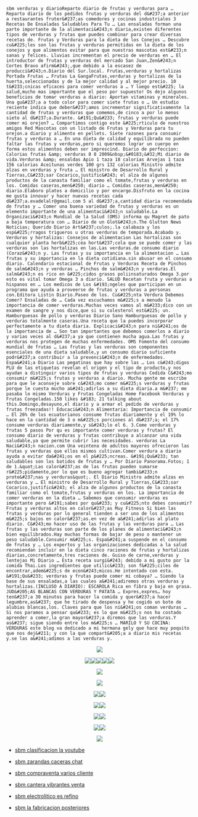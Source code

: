 
```
sbm verduras y diarioReparto diario de frutas y verduras para … Reparto diario de los pedidos frutas y verduras del d&#237;a anterior a restaurantes fruter&#237;as comedores y cocinas industriales 3 Recetas De Ensaladas Saludables Para Tu … Las ensaladas forman una parte importante de la alimentaci&#243;n diaria,existen diferentes tipos de verduras y frutas que puedes combinar para crear diversas recetas de. Frutas y Verduras para la dieta de los Conejos … Descubre cu&#225;les son las frutas y verduras permitidas en la dieta de los conejos y que alimentos evitar para que nuestras mascotas est&#233;n sanas y felices. Lluvias incrementan el precio de verduras en … El introductor de frutas y verduras del mercado San Juan,Zen&#243;n Cortes Bravo afirm&#243;,que debido a la escasez de producci&#243;n.Diario del Sur.local. Frutas,verduras y hortalizas Portada Frutas … Frutas La GangaFrutas,verduras y hortalizas de la huerta,seleccionadas y de la mejor calidad y al mejor precio. 10 t&#233;cnicas eficaces para comer verduras a … Y luego est&#225; la salud,mucho mas importante que el peso por supuesto! Os dejo algunos beneficios de tomar verduras a diario: Aportan vitaminas y minerales. Una gu&#237;a a todo color para comer siete frutas o … Un estudio reciente indica que deber&#237;amos incrementar significativamente la cantidad de frutas y verduras que comemos,de cinco a por lo menos siete al d&#237;a.Durante. &#191;Qu&#233; frutas y verduras puede comer mi orejon? … Compartimos contigo este &#225;rticulo de nuestros amigos Red Mascotas con un listado de Frutas y Verduras para tu orejon.a diario y alimento en pellets. Siete razones para consumir frutas y verduras a … En una dieta de calidad y equilibrada no pueden faltar las frutas y verduras,pero si queremos lograr un cuerpo en forma estos alimentos deben ser imprescind. Diario de perfeccion: Calorias frutas &amp; verduras 8 8 2009&nbsp;&#0183;&#32;Mi diario de vida.Verduras &amp; ensaldas Apio 1 taza 18 calorias Arvejas 1 taza 156 calorias Aceitunas verdes 100 grs 132 calorias Ministro admite alzas en verduras y fruta … El ministro de Desarrollo Rural y Tierras,C&#233;sar Cocarico,justific&#243; el alza de algunos productos de la canasta familiar como el tomate,frutas y verduras en los. Comidas caseras,men&#250; diario … Comidas caseras,men&#250; diario.Elaboro platos a domicilio y por encargo.Disfruto en la cocina me gusta innovar y hacer nuevas recetas cada d&#237;a.evadelalr@gmail.com 5 al d&#237;a,cantidad diaria recomendada de frutas y … Comer una buena variedad de frutas y verduras es un elemento importante de una alimentaci&#243;n saludable.La Organizaci&#243;n Mundial de la Salud (OMS) informa qu Magret de pato a baja temperatura con … Diario de un Glot&#243;n.The Glutton News Noticias; Querido Diario Art&#237;culos;.la calabaza y los esp&#225;rragos trigueros u otras verduras de temporada.Acabado y. Verduras y hortalizas: Consejos de alimentacion Las hortalizas son cualquier planta herb&#225;cea hort&#237;cola que se puede comer y las verduras son las hortalizas en las.Las verduras.de consumo diario (Coraz&#243;n y. Las frutas y su importancia en la alimentacion … Las frutas y su importancia en la dieta cotidiana.sin abusar en el consumo diario. Calendario estacional de Frutas y Verduras Receta de Pinchos de salm&#243;n y verduras … Pinchos de salm&#243;n y verduras.El salm&#243;n es rico en &#225;cidos grasos poliinsaturados Omega 3.por esto es vital tomar Omega 3 a diario. SALUD Recetan fruta y verduras a hispanos en … Los medicos de Los &#193;ngeles que participan en un programa que ayuda a proveerse de frutas y verduras a personas con.Editora Listin Diario.Paseo de los. Cu&#225;nta Verdura Debemos Comer? Ensaladas de … Cada vez escuchamos m&#225;s a menudo la importancia de comer verduras.Muchas veces vamos al m&#233;dico con un examen de sangre y nos dice,que si su colesterol est&#225; un. Hamburguesas de pollo y verduras Diario Sano Hamburguesas de pollo y verduras totalmente caseras.Una receta que la puedes incorporar perfectamente a tu dieta diaria. Explicaci&#243;n para ni&#241;os de la importancia de … Son tan importantes que debemos comerlos a diario y varias veces al d&#237;a ya que contienen mucha agua.Las frutas y verduras nos protegen de muchas enfermedades. OMS Fomento del consumo mundial de frutas … Las frutas y las verduras son componentes esenciales de una dieta saludable,y un consumo diario suficiente podr&#237;a contribuir a la prevenci&#243;n de enfermedades. Espa&#241;a Diario Las pegatinas que hay sobre las … Los c&#243;digos PLU de las etiquetas revelan el origen y el tipo de producto,y nos ayudan a distinguir varios tipos de frutas y verduras Cedida C&#243;mo consumir m&#225;s frutas y verduras a diario. Mucha gente me escribe para que le aconseje sobre c&#243;mo comer m&#225;s verduras y frutas porque le cuesta mucho a&#241;adirlas a su dieta diaria.a m&#237; me pasaba lo mismo Verduras y Frutas Congeladas Home Facebook Verduras y Frutas Congeladas.150 likes &#183; 21 talking about this.Domingo,desayuno,el diario y a armar el pedido de verduras y frutas freezadas!! Educaci&#243;n Alimentaria: Importancia de consumir … El 26% de los ecuatorianos consume frutas diariamente y el 19% lo hace en la cantidad de 3 o m&#225;s porciones al d&#237;a; el 17% consume verduras diariamente,y s&#243;lo el 6. 3.Come verduras y frutas 5 pasos Por qu es importante comer verduras y frutas? El consumo diario de verduras y frutas contribuye a alcanzar una vida saludable,ya que permite cubrir las necesidades. verduras La Naci&#243;n nacion.com Una veintena de adultos mayores ofrecieron las frutas y verduras que ellos mismos cultivan.Comer verdura a diario ayuda a evitar da&#241;os en el p&#225;ncreas. &#191;Qu&#233; tan saludables son los batidos de frutas y … Por Diario Panorama.Fotos; 1 de 1.&quot;Las calor&#237;as de las frutas pueden sumarse r&#225;pidamente,por lo que es bueno agregar tambi&#233;n prote&#237;nas y verduras&quot;. El Diario Ministro admite alzas en verduras y … El ministro de Desarrollo Rural y Tierras,C&#233;sar Cocarico,justific&#243; el alza de algunos productos de la canasta familiar como el tomate,frutas y verduras en los. La importancia de comer verduras en la dieta … Sabemos que consumir verduras es importante pero &#191;sabes por qu&#233; y cu&#225;nto debes consumir? Frutas y verduras altos en calor&#237;as Muy Fitness Si bien las frutas y verduras por lo general tienden a ser uno de los alimentos m&#225;s bajos en calor&#237;as.en vez de a&#241;adirlas al plato diario. C&#243;mo hacer uso de las frutas y las verduras para … Las frutas y las verduras son parte de los planes de alimentaci&#243;n bien equilibrados.Hay muchas formas de bajar de peso o mantener un peso saludable.Consumir m&#225;s. Espa&#241;a suspende en el consumo de frutas y … Los expertos y las organizaciones dedicadas a la salud recomiendan incluir en la dieta cinco raciones de frutas y hortalizas diarias,concretamente,tres raciones de. Guiso de carne,verduras y lentejas Mi Diario … Esta receta surgi&#243; debido a mi gusto por la comida Thai.Los ingredientes que utilic&#233; son f&#225;ciles de encontrar,adem&#225;s de econ&#243;micos.He intentado con esta. &#191;Qu&#233; verduras y frutas puede comer mi cobaya? … Siendo la base de sus ensaladas,a las cuales a&#241;adiremos otras verduras y hortalizas.(INCLUSO A DIARIO): ESCAROLA Rica en fibra y baja en grasa. JUD&#205;AS BLANCAS CON VERDURAS Y PATATA … Expres,expres… hoy ten&#237;a 30 minutos para hacer la comida y quer&#237;a hacer legumbre,as&#237; que he tirado de despensa y he cogido un bote de alubias blancas,los. Claves para que los ni&#241;os coman verduras … Si nos paramos a pensar qu&#233; es lo que m&#225;s nos ha costado aprender a comer,la gran mayor&#237;a diremos que las verduras.Y as&#237; sigue siendo entre los m&#225;s … MARILO Y SU COCINA: VERDURAS este blog va dedicado a mi hermana gely que hace muy poquito que nos dej&#211; y con la que compart&#205;a a diario mis recetas y.se las a&#241;adimos a las verduras y. 
```

<div align="center">

<a href="https://es-crusher.shibang-china.com/github&k=sbm+verduras+y+diario"><img src="https://static.shibang-china.com/es/crusher/logo.jpg"></a>

<a href="https://es-crusher.shibang-china.com/github&k=sbm+verduras+y+diario"><img src="https://static.shibang-china.com/es/crusher/index.jpg"></a><a href="https://es-crusher.shibang-china.com/material.htmlgithub&k=sbm+verduras+y+diario"><img src="https://static.shibang-china.com/es/crusher/material.jpg"></a><a href="https://es-crusher.shibang-china.com/application.htmlgithub&k=sbm+verduras+y+diario"><img src="https://static.shibang-china.com/es/crusher/application.jpg"></a><a href="https://es-crusher.shibang-china.com/aboutus.htmlgithub&k=sbm+verduras+y+diario"><img src="https://static.shibang-china.com/es/crusher/aboutus.jpg"></a><a href="https://es-crusher.shibang-china.com/contact.htmlgithub&k=sbm+verduras+y+diario"><img src="https://static.shibang-china.com/es/crusher/contact.jpg"></a>

<a href="https://es-crusher.shibang-china.com/github&k=sbm+verduras+y+diario"><img src="https://static.shibang-china.com/es/crusher/banner.jpg"></a>

<a href="https://swt.shibang-china.com/github&k=sbm+verduras+y+diario"><img src="https://static.shibang-china.com/es/crusher/text.jpg"></a>

<a href="https://swt.shibang-china.com/github&k=sbm+verduras+y+diario"><img src="https://static.shibang-china.com/es/crusher/chat.jpg"></a><a href="https://es-crusher.shibang-china.com/contact.htmlgithub&k=sbm+verduras+y+diario"><img src="https://static.shibang-china.com/es/crusher/message.jpg"></a>

<a href="https://es-crusher.shibang-china.com/products/pe.htmlgithub&k=sbm+verduras+y+diario"><img src="https://static.shibang-china.com/es/crusher/pe.jpg"></a><a href="https://es-crusher.shibang-china.com/products/pf.htmlgithub&k=sbm+verduras+y+diario"><img src="https://static.shibang-china.com/es/crusher/pf.jpg"></a>

<a href="https://es-crusher.shibang-china.com/products/hpt.htmlgithub&k=sbm+verduras+y+diario"><img src="https://static.shibang-china.com/es/crusher/hpt.jpg"></a><a href="https://es-crusher.shibang-china.com/products/vsi.htmlgithub&k=sbm+verduras+y+diario"><img src="https://static.shibang-china.com/es/crusher/vsi.jpg"></a>

<a href="https://es-crusher.shibang-china.com/products/klv.htmlgithub&k=sbm+verduras+y+diario"><img src="https://static.shibang-china.com/es/crusher/klv.jpg"></a><a href="https://es-crusher.shibang-china.com/products/portable.htmlgithub&k=sbm+verduras+y+diario"><img src="https://static.shibang-china.com/es/crusher/portable.jpg"></a>

<a href="https://swt.shibang-china.com/github&k=sbm+verduras+y+diario"><img src="https://static.shibang-china.com/es/crusher/case.jpg"></a>

</div>


* [sbm clasificacion la youtube](sbm%20clasificacion%20la%20youtube.md)

* [sbm zarandas caceras chat](sbm%20zarandas%20caceras%20chat.md)

* [sbm compraventa varios cliente](sbm%20compraventa%20varios%20cliente.md)

* [sbm cantera vibrantes venta](sbm%20cantera%20vibrantes%20venta.md)

* [sbm electrolitico es refino](sbm%20electrolitico%20es%20refino.md)

* [sbm la fabricacion posteriores](sbm%20la%20fabricacion%20posteriores.md)